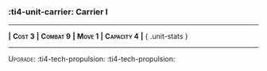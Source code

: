 ### :ti4-unit-carrier: **Carrier I**

---

__|__ <span style="font-variant:small-caps;white-space: nowrap;">**Cost 3**</span> __|__ <span style="font-variant:small-caps;white-space: nowrap;">**Combat 9**</span> __|__ <span style="font-variant:small-caps;white-space: nowrap;">**Move 1**</span> __|__ <span style="font-variant:small-caps;white-space: nowrap;">**Capacity 4**</span> __|__
{ .unit-stats }

---

<span style="font-variant:small-caps;">Upgrade</span>: :ti4-tech-propulsion: :ti4-tech-propulsion:
